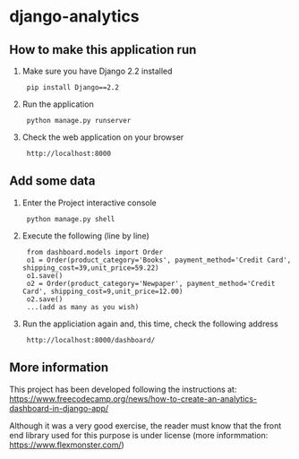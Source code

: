 # django-analytics

## How to make this application run

1. Make sure you have Django 2.2 installed

        pip install Django==2.2

2. Run the application

        python manage.py runserver
        
3. Check the web application on your browser

        http://localhost:8000
        

## Add some data

1. Enter the Project interactive console

        python manage.py shell
        
2. Execute the following (line by line)

        from dashboard.models import Order
        o1 = Order(product_category='Books', payment_method='Credit Card', shipping_cost=39,unit_price=59.22)
        o1.save()
        o2 = Order(product_category='Newpaper', payment_method='Credit Card', shipping_cost=9,unit_price=12.00)
        o2.save()
        ...(add as many as you wish)
        
3. Run the appliciation again and, this time, check the following address

        http://localhost:8000/dashboard/
        
        
## More information

This project has been developed following the instructions at: https://www.freecodecamp.org/news/how-to-create-an-analytics-dashboard-in-django-app/

Although it was a very good exercise, the reader must know that the front end library used for this purpose is under license (more informmation: https://www.flexmonster.com/)

        